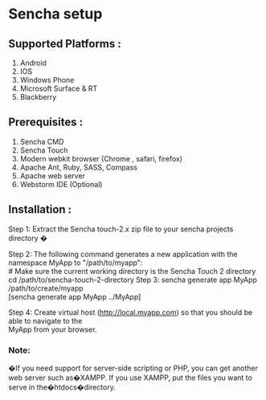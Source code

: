 # Sencha setup

## Supported Platforms :
1. Android
2. IOS
3. Windows Phone
4. Microsoft Surface & RT
5. Blackberry

## Prerequisites :
1. Sencha CMD
2. Sencha Touch
3. Modern webkit browser (Chrome , safari, firefox)
4. Apache Ant, Ruby, SASS, Compass
5. Apache web server
6. Webstorm IDE (Optional)

## Installation :

   Step 1: Extract the Sencha touch-2.x zip file to your sencha projects directory �

   Step 2: The following command generates a new application with the namespace  MyApp  to
                  "/path/to/myapp":    
                 #  Make sure the current working directory is the Sencha Touch 2 directory	
                 cd /path/to/sencha-touch-2-directory
   Step 3:  sencha generate app MyApp /path/to/create/myapp  
                 [sencha generate app MyApp ../MyApp]

   Step 4: Create virtual host (http://local.myapp.com) so that you should be able to navigate to the                                  
                MyApp  from your browser.


### Note:
�If you need support for server-side scripting or PHP, you can get another web server such as�XAMPP. If you use XAMPP, put the files you want to serve in the�htdocs�directory.
